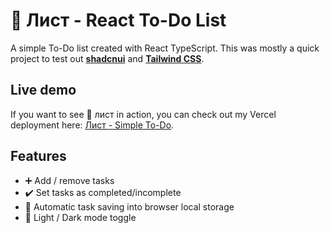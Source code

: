 
# 🍃 Лист - React To-Do List

A simple To-Do list created with React TypeScript. This was mostly a quick project to test out [**shadcnui**](https://ui.shadcn.com/) and [**Tailwind CSS**](https://tailwindcss.com/).

## Live demo
If you want to see 🍃 лист in action, you can check out my Vercel deployment here: [Лист - Simple To-Do](https://react-todo-list-orpin-chi.vercel.app/).

## Features

 - ➕ Add / remove tasks
 - ✔️ Set tasks as completed/incomplete
 - 📁 Automatic task saving into browser local storage
 - 🌙 Light / Dark mode toggle
